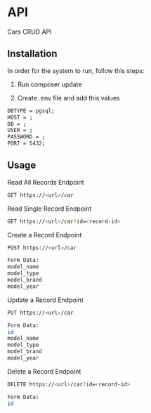 # API

Cars CRUD API

## Installation

In order for the system to run, follow this steps:

1. Run composer update

2. Create .env file and add this values

```bash
DBTYPE = pgsql;
HOST = ;
DB = ;
USER = ;
PASSWORD = ;
PORT = 5432;
```

## Usage

Read All Records Endpoint

```bash
GET https://<url>/car
```

Read Single Record Endpoint

```bash
GET https://<url>/car?id=<record-id>
```

Create a Record Endpoint

```bash
POST https://<url>/car

Form Data:
model_name
model_type
model_brand
model_year
```

Update a Record Endpoint

```bash
PUT https://<url>/car

Form Data:
id
model_name
model_type
model_brand
model_year
```

Delete a Record Endpoint

```bash
DELETE https://<url>/car?id=<record-id>

Form Data:
id
```
